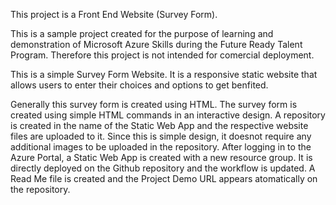 This project is a Front End Website (Survey Form).

This is a sample project created for the purpose of learning and demonstration of Microsoft Azure Skills during the Future Ready Talent Program. Therefore this project is not intended for comercial deployment.

This is a simple Survey Form Website. It is a responsive static website that allows users to enter their choices and options to get benfited.

Generally this survey form is created using HTML. The survey form is created using simple HTML commands in an interactive design. A repository is created in the name of the Static Web App and the respective website files are uploaded to it. Since this is simple design, it doesnot require any additional images to be uploaded in the repository. After logging in to the Azure Portal, a Static Web App is created with a new resource group. It is directly deployed on the Github repository and the workflow is updated. A Read Me file is created and the Project Demo URL appears atomatically on the repository. 
